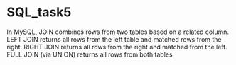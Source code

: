 # SQL_task5
In MySQL, JOIN combines rows from two tables based on a related column. LEFT JOIN returns all rows from the left table and matched rows from the right. RIGHT JOIN returns all rows from the right and matched from the left. FULL JOIN (via UNION) returns all rows from both tables

